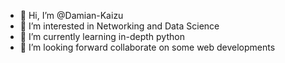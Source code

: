 - 👋 Hi, I’m @Damian-Kaizu
- 👀 I’m interested in Networking and Data Science
- 🌱 I’m currently learning in-depth python
- 💞️ I’m looking forward collaborate on some web developments


<!---
Damian-Kaizu/Damian-Kaizu is a ✨ special ✨ repository because its `README.md` (this file) appears on your GitHub profile.
You can click the Preview link to take a look at your changes.
--->
